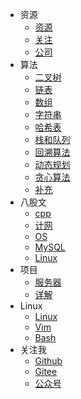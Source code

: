 - 资源
  - [资源](资源/资源.md)
  - [关注](资源/关注.md)
  - [公司](资源/公司.md)
- 算法
  - [二叉树](算法/二叉树.md)
  - [链表](算法/链表.md)
  - [数组](算法/数组.md)
  - [字符串](算法/字符串.md)
  - [哈希表](算法/哈希表.md)
  - [栈和队列](算法/栈和队列.md)
  - [回溯算法](算法/回溯算法.md)
  - [动态规划](算法/动态规划.md)
  - [贪心算法](算法/贪心算法.md)
  - [补充](算法/补充.md)
- 八股文
  - [cpp](八股文/cpp.md)
  - [计网](八股文/计算机网络.md)
  - [OS](八股文/操作系统.md)
  - [MySQL](八股文/MySQL.md)
  - [Linux](八股文/Linux.md)
- 项目
  - [服务器](项目/webserver项目.md)
  - [详解](项目/webserver代码详解.md)
- Linux
  - [Linux](Linux/Linux.md)
  - [Vim](Linux/Vim.md)
  - [Bash](Linux/Bash.md)
- 关注我
  - [Github](https://github.com/CARLOSGP2021)
  - [Gitee](https://gitee.com/gp21)
  - [公众号](https://mp.weixin.qq.com/s/7g-udFr5KpgzbG0ly7IExw)
